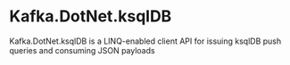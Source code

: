 # Kafka.DotNet.ksqlDB
Kafka.DotNet.ksqlDB is a LINQ-enabled client API for issuing ksqlDB push queries and consuming JSON payloads
